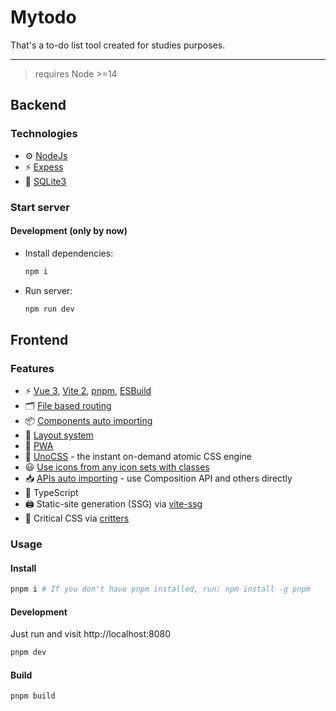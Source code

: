 # Mytodo

That's a to-do list tool created for studies purposes.

----

> requires Node >=14

## Backend

### Technologies

- ⚙️ [NodeJs](https://nodejs.org/en/docs/)
- ⚡️ [Expess](https://expressjs.com/pt-br/4x/api.html)
- 💾 [SQLite3](https://www.sqlite.org/)

### Start server

#### Development (only by now)

- Install dependencies:

  ```bash
  npm i
  ```

- Run server:

  ```bash
  npm run dev
  ```

## Frontend

### Features

- ⚡️ [Vue 3](https://github.com/vuejs/vue-next), [Vite 2](https://github.com/vitejs/vite), [pnpm](https://pnpm.js.org/), [ESBuild](https://github.com/evanw/esbuild)
- 🗂 [File based routing](./src/pages)
- 📦 [Components auto importing](./src/components)
- 📑 [Layout system](./src/layouts)
- 📲 [PWA](https://github.com/antfu/vite-plugin-pwa)
- 🎨 [UnoCSS](https://github.com/antfu/unocss) - the instant on-demand atomic CSS engine
- 😃 [Use icons from any icon sets with classes](https://github.com/antfu/unocss/tree/main/packages/preset-icons)
- 📥 [APIs auto importing](https://github.com/antfu/unplugin-auto-import) - use Composition API and others directly
- 🦾 TypeScript
- 🖨 Static-site generation (SSG) via [vite-ssg](https://github.com/antfu/vite-ssg)
- 🦔 Critical CSS via [critters](https://github.com/GoogleChromeLabs/critters)

### Usage

#### Install

```bash
pnpm i # If you don't have pnpm installed, run: npm install -g pnpm
```

#### Development

Just run and visit http://localhost:8080

```bash
pnpm dev
```

#### Build

```bash
pnpm build
```